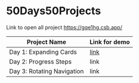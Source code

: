 # 50Days50Projects
Link to open all project https://gqe1hg.csb.app/

| Project Name               | Link for demo          |
| -------------------------- | ---------------------- |
| Day 1: Expanding Cards     | [link](www.google.com) |
| Day 2: Progress Steps      | link                   |
| Day 3: Rotating Navigation | link                   |
